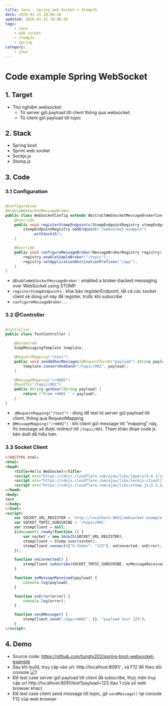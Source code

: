 ```yaml
---
title: Java - Spring web Socket + StompJS
date: 2020-01-15 18:00:26
updated: 2020-01-15 18:00:26
tags:
    - java
    - web socket
    - stompJs
    - spring
category: 
    - java
---
```


# Code example Spring WebSocket

## 1. Target

- Thử nghiệm websocket:
    - Từ server gửi payload tới client thông qua websocket.
    - Từ client gửi payload tới topic

## 2. Stack

- Spring boot
- Sprint web socket
- Sockjs.js
- Stomp.js

## 3. Code

### 3.1 Configuration

```java

@Configuration
@EnableWebSocketMessageBroker
public class WebSocketConfig extends AbstractWebSocketMessageBrokerConfigurer {
    @Override
    public void registerStompEndpoints(StompEndpointRegistry stompEndpointRegistry) {
        stompEndpointRegistry.addEndpoint("/websocket-example")
            .withSockJS();
    }

    @Override
    public void configureMessageBroker(MessageBrokerRegistry registry) {
        registry.enableSimpleBroker("/topic");
        registry.setApplicationDestinationPrefixes("/app");
    }
}
```

- `@EnableWebSocketMessageBroker` : enabled a broker-backed messaging over WebSocket using STOMP
- `registerStompEndpoints` : khai báo registerEndpoint, tất cả các socket client sẽ dùng url này để register, trước khi
  subscribe
- `configureMessageBroker` ...

### 3.2 @Controller

```java

@Controller
public class TestController {

    @Autowired
    SimpMessagingTemplate template;

    @RequestMapping("/test")
    public void sendAdhocMessages(@RequestParam("payload") String payload) {
        template.convertAndSend("/topic/001", payload);
    }

    @MessageMapping("/rm002")
    @SendTo("/topic/001")
    public String getUser(String payload) {
        return ("From rm002 " + payload);
    }
}
```

- ` @RequestMapping("/test")` : dùng để test từ server gửi payload tới client, thông qua RequestMapping
- `@MessageMapping("/rm002")` : khi client gửi message tới "mapping" này, thì message sẽ được redirect tới `/topic/001`.
  Tham khảo đoạn code js bên dưới để hiểu hơn.

### 3.3 Socket Client

```html
<!DOCTYPE html>
<html>
<head>
    <title>Hello WebSocket</title>
    <script src="https://cdnjs.cloudflare.com/ajax/libs/jquery/3.4.1/jquery.min.js"></script>
    <script src="https://cdnjs.cloudflare.com/ajax/libs/sockjs-client/1.4.0/sockjs.js"></script>
    <script src="https://cdnjs.cloudflare.com/ajax/libs/stomp.js/2.3.3/stomp.js"></script>
</head>
<body>
test
</body>
</html>
<script>
    var SOCKET_URL_REGISTER = 'http://localhost:8091/websocket-example';
    var SOCKET_TOPIC_SUBSCRIBE = '/topic/001'
    var stompClient = null;
    $(document).ready(function () {
        var socket = new SockJS(SOCKET_URL_REGISTER);
        stompClient = Stomp.over(socket);
        stompClient.connect({"X-Token": "123"}, onConnected, onError);
    });

    function onConnected() {
        stompClient.subscribe(SOCKET_TOPIC_SUBSCRIBE, onMessageReceived);
    }

    function onMessageReceived(payload) {
        console.log(payload)
    }

    function onError(error) {
        console.log(error);
    }

    function sendMessage() {
        stompClient.send("/app/rm002", {}, "payload test 123");
    }
</script>
```

## 4. Demo

- Source code: https://github.com/tungtv202/spring-boot-websocket-example
- Sau khi build, truy cập vào url: http://localhost:8091/ , và F12 để theo dõi console
  ![1](https://tungexplorer.s3.ap-southeast-1.amazonaws.com/websocket/1.JPG)
- Để test case server gửi payload tới client đã subscribe, thực hiện truy cập
  url http://localhost:8091/test?payload=123  (tạo 1 cửa sổ web browser khác)
- Để test case client send message tới topic, gõ `sendMessage()` tại console F12 của web browser
